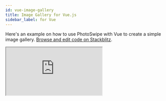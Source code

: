 ```yaml
---
id: vue-image-gallery
title: Image Gallery for Vue.js
sidebar_label: for Vue
---
```


Here's an example on how to use PhotoSwipe with Vue to create a simple image gallery. [Browse and edit code on Stackblitz](https://stackblitz.com/edit/vue-hatnqg).

<iframe src="https://stackblitz.com/edit/vue-hatnqg?embed=1&file=src/SimpleGallery.vue&hideNavigation=1"></iframe>
   
   
